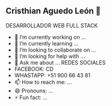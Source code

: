 ## Cristhian Aguedo León 👋
DESARROLLADOR WEB FULL STACK

- 🔭 I’m currently working on ...
- 🌱 I’m currently learning ...
- 👯 I’m looking to collaborate on ...
- 🤔 I’m looking for help with ...
- 💬 Ask me about ...
REDES SOCIALES
- FACEBOOK: CD
- WHASTAPP: +51 900 66 43 81
- 📫 How to reach me: ...
- 😄 Pronouns: ...
- ⚡ Fun fact: ...
